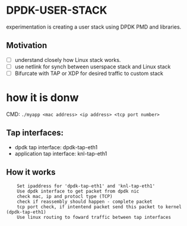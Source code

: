 # DPDK-USER-STACK
experimentation is creating a user stack using DPDK PMD and libraries.

## Motivation
- [ ] understand closely how Linux stack works.
- [ ] use netlink for synch between userspace stack and Linux stack
- [ ] Bifurcate with TAP or XDP for desired traffic to custom stack

# how it is donw

CMD: ```./myapp <mac address> <ip address> <tcp port number>```

## Tap interfaces:
- dpdk tap interface: dpdk-tap-eth1
- application tap interface: knl-tap-eth1

## How it works
```
	Set ipaddress for 'dpdk-tap-eth1' and 'knl-tap-eth1'
	Use dpdk interface to get packet from dpdk nic
	check mac, ip and protocl type (TCP)
	check if reassembly should happen - complete packet
	tcp port check, if intentend packet send this packet to kernel (dpdk-tap-eth1)
	Use linux routing to foward traffic between tap interfaces
```
